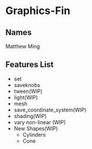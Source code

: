 # Graphics-Fin
## Names
Matthew Ming

## Features List
* set
* saveknobs
* tween(WIP)
* light(WIP)
* mesh
* save_coordinate_system(WIP)
* shading(WIP)
* vary non-linear (WIP)
* New Shapes(WIP)
  * Cylinders
  * Cone
